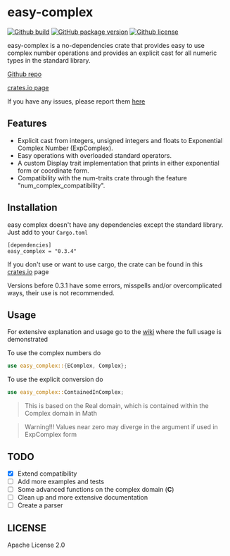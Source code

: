 # easy-complex
[![Github build](https://img.shields.io/badge/build-passing-brightgreen.svg?style=flat-square)]()
[![GitHub package version](https://img.shields.io/crates/v/easy_complex.svg?style=flat-square)](https://crates.io/crates/easy_complex)
[![Github license](https://img.shields.io/badge/license-apache-blue.svg?style=flat-square)](https://github.com/spcan/easy-complex/blob/master/LICENSE)

easy-complex is a no-dependencies crate that provides easy to use complex number operations and provides an explicit cast for all numeric types in the standard library.

[Github repo](https://github.com/spcan/easy-complex)

[crates.io page](https://crates.io/crates/easy_complex)

If you have any issues, please report them [here](https://github.com/spcan/easy-complex/issues)

## Features

  - Explicit cast from integers, unsigned integers and floats to Exponential Complex Number (ExpComplex).
  - Easy operations with overloaded standard operators.
  - A custom Display trait implementation that prints in either exponential form or coordinate form.
  - Compatibility with the num-traits crate through the feature "num_complex\_compatibility".

## Installation
easy complex doesn't have any dependencies except the standard library.
Just add to your ```Cargo.toml```

```
[dependencies]
easy_complex = "0.3.4"
```
If you don't use or want to use cargo, the crate can be found in this [crates.io](https://crates.io/crates/easy_complex) page

Versions before 0.3.1 have some errors, misspells and/or overcomplicated ways, their use is not recommended.


## Usage
For extensive explanation and usage go to the [wiki](https://github.com/spcan/easy-complex/wiki) where the full usage is demonstrated

To use the complex numbers do
```rust
use easy_complex::{EComplex, Complex};
```

To use the explicit conversion do
```rust
use easy_complex::ContainedInComplex;
```

 >This is based on the Real domain, which is contained within the Complex domain in Math

 >Warning!!! Values near zero may diverge in the argument if used in ExpComplex form

## TODO
 - [x] Extend compatibility
 - [ ] Add more examples and tests
 - [ ] Some advanced functions on the complex domain (**C**)
 - [ ] Clean up and more extensive documentation
 - [ ] Create a parser

## LICENSE
Apache License 2.0



